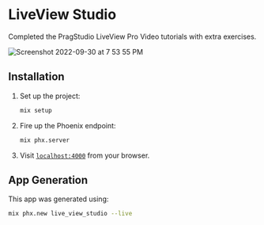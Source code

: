 # LiveView Studio
 
Completed the PragStudio LiveView Pro Video tutorials with extra exercises.

![Screenshot 2022-09-30 at 7 53 55 PM](https://user-images.githubusercontent.com/4056/193264090-68d41b41-d832-46eb-9230-0d6970c6eb7a.png)


## Installation

1. Set up the project:

    ```sh
    mix setup
    ```

2. Fire up the Phoenix endpoint:

    ```sh
    mix phx.server
    ```

3. Visit [`localhost:4000`](http://localhost:4000) from your browser.

## App Generation

This app was generated using:

```sh
mix phx.new live_view_studio --live
```
